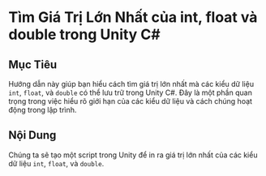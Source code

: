 # Tìm Giá Trị Lớn Nhất của int, float và double trong Unity C#
## Mục Tiêu
Hướng dẫn này giúp bạn hiểu cách tìm giá trị lớn nhất mà các kiểu dữ liệu `int`, `float`, và `double` có thể lưu trữ trong Unity C#.
Đây là một phần quan trọng trong việc hiểu rõ giới hạn của các kiểu dữ liệu và cách chúng hoạt động trong lập trình.

## Nội Dung

Chúng ta sẽ tạo một script trong Unity để in ra giá trị lớn nhất của các kiểu dữ liệu `int`, `float`, và `double`.
